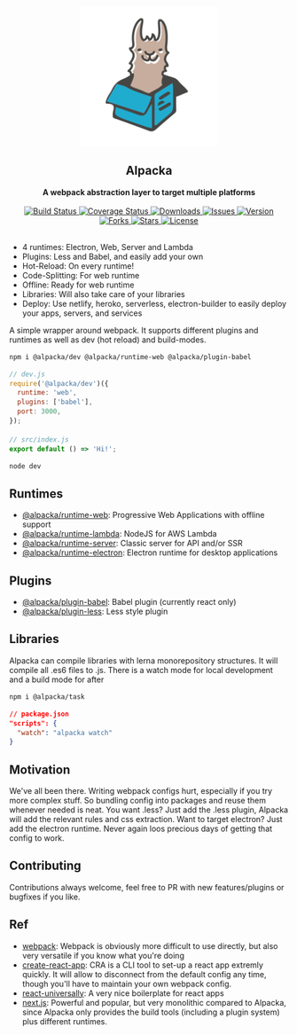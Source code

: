 <div align="center">
  <a href="https://github.com/bkniffler/alpacka">
    <img alt="alpacka" src="https://raw.githubusercontent.com/bkniffler/alpacka/master/assets/logo.png" height="250px" />
  </a>
</div>

<div align="center">
  <h2>Alpacka</h2>
  <strong>A webpack abstraction layer to target multiple platforms</strong>
  <br />
  <br />
  <a href="https://travis-ci.org/bkniffler/alpacka">
    <img src="https://img.shields.io/travis/bkniffler/alpacka.svg?style=flat-square" alt="Build Status">
  </a>
  <a href="https://codecov.io/github/bkniffler/alpacka">
    <img src="https://img.shields.io/codecov/c/github/bkniffler/alpacka.svg?style=flat-square" alt="Coverage Status">
  </a>
  <a href="https://www.npmjs.com/package/@alpacka/core">
    <img src="https://img.shields.io/npm/dm/@alpacka/core.svg?style=flat-square" alt="Downloads">
  </a>
  <a href="https://github.com/bkniffler/alpacka">
    <img src="https://img.shields.io/github/issues/bkniffler/alpacka.svg?style=flat-square" alt="Issues">
  </a>
  <a href="https://github.com/bkniffler/alpacka">
    <img src="https://img.shields.io/github/package-json/v/bkniffler/alpacka.svg?style=flat-square" alt="Version">
  </a>
  <a href="https://github.com/bkniffler/alpacka">
    <img src="https://img.shields.io/github/forks/bkniffler/alpacka.svg?style=flat-square" alt="Forks">
  </a>
  <a href="https://github.com/bkniffler/alpacka">
    <img src="https://img.shields.io/github/stars/bkniffler/alpacka.svg?style=flat-square" alt="Stars">
  </a>
  <a href="https://github.com/bkniffler/alpacka/master/LICENSE">
    <img src="https://img.shields.io/github/license/bkniffler/alpacka.svg?style=flat-square" alt="License">
  </a>
  <br />
  <br />
</div>

* 4 runtimes: Electron, Web, Server and Lambda
* Plugins: Less and Babel, and easily add your own
* Hot-Reload: On every runtime!
* Code-Splitting: For web runtime
* Offline: Ready for web runtime
* Libraries: Will also take care of your libraries
* Deploy: Use netlify, heroko, serverless, electron-builder to easily deploy your apps, servers, and services

A simple wrapper around webpack. It supports different plugins and runtimes as well as dev (hot reload) and build-modes.

```bash
npm i @alpacka/dev @alpacka/runtime-web @alpacka/plugin-babel
```

```jsx
// dev.js
require('@alpacka/dev')({
  runtime: 'web',
  plugins: ['babel'],
  port: 3000,
});

// src/index.js
export default () => 'Hi!';
```

```bash
node dev
```

## Runtimes

* [@alpacka/runtime-web](https://github.com/bkniffler/alpacka/tree/master/packages/runtime-web): Progressive Web Applications with offline support
* [@alpacka/runtime-lambda](https://github.com/bkniffler/alpacka/tree/master/packages/runtime-lambda): NodeJS for AWS Lambda
* [@alpacka/runtime-server](https://github.com/bkniffler/alpacka/tree/master/packages/runtime-server): Classic server for API and/or SSR
* [@alpacka/runtime-electron](https://github.com/bkniffler/alpacka/tree/master/packages/runtime-electron): Electron runtime for desktop applications

## Plugins

* [@alpacka/plugin-babel](https://github.com/bkniffler/alpacka/tree/master/packages/plugin-babel): Babel plugin (currently react only)
* [@alpacka/plugin-less](https://github.com/bkniffler/alpacka/tree/master/packages/plugin-less): Less style plugin

## Libraries

Alpacka can compile libraries with lerna monorepository structures. It will compile all .es6 files to .js. There is a watch mode for local development and a build mode for after

```bash
npm i @alpacka/task
```

```json
// package.json
"scripts": {
  "watch": "alpacka watch"
}
```

## Motivation

We've all been there. Writing webpack configs hurt, especially if you try more complex stuff. So bundling config into packages and reuse them whenever needed is neat. You want .less? Just add the .less plugin, Alpacka will add the relevant rules and css extraction. Want to target electron? Just add the electron runtime. Never again loos precious days of getting that config to work.

## Contributing

Contributions always welcome, feel free to PR with new features/plugins or bugfixes if you like.

## Ref

* [webpack](https://github.com/webpack/webpack): Webpack is obviously more difficult to use directly, but also very versatile if you know what you're doing
* [create-react-app](https://github.com/facebook/create-react-app): CRA is a CLI tool to set-up a react app extremly quickly. It will allow to disconnect from the default config any time, though you'll have to maintain your own webpack config.
* [react-universally](https://github.com/ctrlplusb/react-universally): A very nice boilerplate for react apps
* [next.js](https://github.com/zeit/next.js/): Powerful and popular, but very monolithic compared to Alpacka, since Alpacka only provides the build tools (including a plugin system) plus different runtimes.
